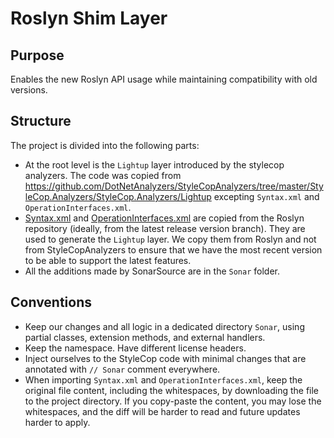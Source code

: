 # Roslyn Shim Layer

## Purpose

Enables the new Roslyn API usage while maintaining compatibility with old versions.

## Structure

The project is divided into the following parts:
- At the root level is the `Lightup` layer introduced by the stylecop analyzers. The code was copied from
  https://github.com/DotNetAnalyzers/StyleCopAnalyzers/tree/master/StyleCop.Analyzers/StyleCop.Analyzers/Lightup excepting `Syntax.xml` and `OperationInterfaces.xml`.
- [Syntax.xml](https://github.com/dotnet/roslyn/blob/main/src/Compilers/CSharp/Portable/Syntax/Syntax.xml) and [OperationInterfaces.xml](https://github.com/dotnet/roslyn/blob/main/src/Compilers/Core/Portable/Operations/OperationInterfaces.xml) are copied from the Roslyn repository (ideally, from the latest release version branch).
They are used to generate the `Lightup` layer. We copy them from Roslyn and not from StyleCopAnalyzers to ensure that we have the most recent version to be able to support the latest features.
- All the additions made by SonarSource are in the `Sonar` folder.

## Conventions

- Keep our changes and all logic in a dedicated directory `Sonar`, using partial classes, extension methods, and external handlers.
- Keep the namespace. Have different license headers.
- Inject ourselves to the StyleCop code with minimal changes that are annotated with `// Sonar` comment everywhere.
- When importing `Syntax.xml` and `OperationInterfaces.xml`, keep the original file content, including the whitespaces, by downloading the file to the project directory. 
If you copy-paste the content, you may lose the whitespaces, and the diff will be harder to read and future updates harder to apply.
